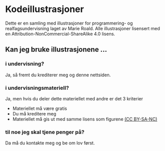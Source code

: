 # Kodeillustrasjoner

Dette er en samling med illustrasjoner for programmering- og realfagsundervisning laget av Marie Roald. 
Alle illustrasjoner lisensert med en Attribution-NonCommercial-ShareAlike 4.0 lisens.

## Kan jeg bruke illustrasjonene ...
### i undervisning?
Ja, så fremt du krediterer meg og denne nettsiden.


### i undervisningsmateriell?
Ja, men hvis du deler dette materiellet med andre er det 3 kriterier
 * Materiellet må være gratis
 * Du må kreditere meg
 * Materiellet må gis ut med samme lisens som figurene [(CC BY-SA-NC)](https://creativecommons.org/licenses/by-nc-sa/4.0/)

### til noe jeg skal tjene penger på?
Da må du kontakte meg og be om lov først.
